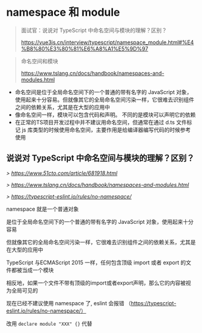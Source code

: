 # namespace 和 module

> 面试官：说说对 TypeScript 中命名空间与模块的理解？区别？
>
> https://vue3js.cn/interview/typescript/namespace_module.html#%E4%B8%80%E3%80%81%E6%A8%A1%E5%9D%97

>  命名空间和模块
>
> https://www.tslang.cn/docs/handbook/namespaces-and-modules.html



- 命名空间是位于全局命名空间下的一个普通的带有名字的 JavaScript 对象，使用起来十分容易。但就像其它的全局命名空间污染一样，它很难去识别组件之间的依赖关系，尤其是在大型的应用中
- 像命名空间一样，模块可以包含代码和声明。 不同的是模块可以声明它的依赖
- 在正常的TS项目开发过程中并不建议用命名空间，但通常在通过 d.ts 文件标记 js 库类型的时候使用命名空间，主要作用是给编译器编写代码的时候参考使用

## 说说对 TypeScript 中命名空间与模块的理解？区别？

*> https://www.51cto.com/article/681918.html*

*> https://www.tslang.cn/docs/handbook/namespaces-and-modules.html*

*> https://typescript-eslint.io/rules/no-namespace/*

namespace 就是一个普通对象

是位于全局命名空间下的一个普通的带有名字的 JavaScript 对象，使用起来十分容易

但就像其它的全局命名空间污染一样，它很难去识别组件之间的依赖关系，尤其是在大型的应用中

TypeScript 与ECMAScript 2015 一样，任何包含顶级 import 或者 export 的文件都被当成一个模块

相反地，如果一个文件不带有顶级的import或者export声明，那么它的内容被视为全局可见的

现在已经不建议使用 namespace 了, eslint 会报错 （https://typescript-eslint.io/rules/no-namespace/）

改用 `declare module "XXX" {}` 代替